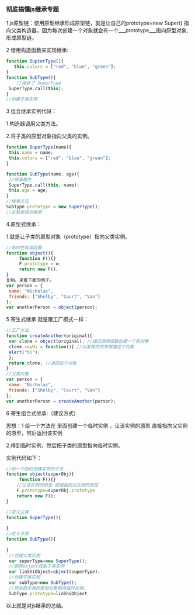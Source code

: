 ### 彻底搞懂js继承专题

1.js原型链：使用原型继承形成原型链，就是让自己的prototype=new Super() 指向父类构造器，因为每次创建一个对象就会有一个\___prototype\___指向原型对象,形成原型链。

2 借用构造函数来实现继承:

```javascript
function SupterType(){
   this.colors = ["red", "blue", "green"];
}
function SubType(){
    //继承了 SuperType 
 SuperType.call(this);
}
//创建子类实例

```

3 组合继承实例代码：

 1.构造器调用父类方法。

2.将子类的原型对象指向父类的实例。

```javascript
function SuperType(name){ 
 this.name = name; 
 this.colors = ["red", "blue", "green"]; 
}

function SubType(name, age){ 
 //继承属性
 SuperType.call(this, name); 
 this.age = age; 
}
//继承方法
SubType.prototype = new SuperType();
//这就是组合继承
```

4.原型式继承：

1.就是让子类的原型对象（prototype）指向父类实例。

```javascript
//临时性构造函数
function object(){
     function F(){} 
     F.prototype = o; 
     return new F();
}
复制。来看下面的例子。
var person = { 
 name: "Nicholas", 
 friends: ["Shelby", "Court", "Van"] 
}; 
var anotherPerson = object(person);
```

5 寄生式继承 就是跟工厂模式一样：

```javascript
//工厂方法
function createAnother(original){ 
 var clone = object(original); //通过调用函数创建一个新对象
 clone.sayHi = function(){ //以某种方式来增强这个对象
 alert("hi"); 
 }; 
 return clone; //返回这个对象
}
//父类对象
var person = { 
 name: "Nicholas", 
 friends: ["Shelby", "Court", "Van"] 
};
var anotherPerson = createAnother(person);
```

6 寄生组合式继承:（建议方式）

思想：1 给一个方法在 里面创建一个临时实例 ，让该实例的原型 直接指向父实例的原型，然后返回该实例

2.得到临时实例，然后把子类的原型指向临时实例。

实例代码如下：

```javascript
//给一个临时创建实例的方法
function object(superObj){
     function F(){}
    //让该实例的原型 直接指向父实例的原型
    F.prototype=superObj.prototype
    return new F();
}

//定义父类
function SuperType(){
    
}
//定义子类
function SubType(){
    
}
 //创建父类实例
 var superType=new SuperType();
 //调用object获取子类实例
 var linShiObject=object(superType);
 //创建子类实例
 var subType=new SubType();
 //然后把子类的原型对象指向临时实例。
 SubType.prototype=linShiObject

```

以上就是对js继承的总结。